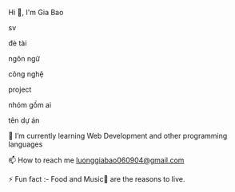 Hi 👋, I'm Gia Bao

sv

đè tài

ngôn ngữ

công nghệ

project

nhóm gồm ai

tên dự án

🌱 I’m currently learning Web Development and other programming languages

📫 How to reach me luonggiabao060904@gmail.com

⚡ Fun fact :- Food and Music🎵 are the reasons to live.
